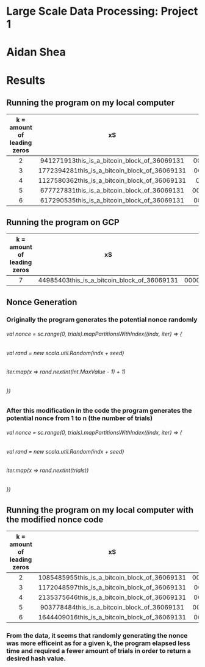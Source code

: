 # Large Scale Data Processing: Project 1
# Aidan Shea
# Results
## Running the program on my local computer
| k = amount of leading zeros          | xS                                            | Hash Value                                                       | Time Elapsed  | Number of Trials  |
| :----------------------------------: | :-------------------------------------------: | :--------------------------------------------------------------: | :-----------: | :---------------: |
| 2                                    | 941271913this_is_a_bitcoin_block_of_36069131  | 00eb4fe50c034351e7880796ed9f5b645c29f9bbf547d8821b939a94f777e543 | 2s            | 100               |  
| 3                                    | 1772394281this_is_a_bitcoin_block_of_36069131 | 0009016512b19eb0f47f51d711833dfdb5cb8f6d6da5611cee62d08f0d89ec63 | 2s            | 1000              |
| 4                                    | 1127580362this_is_a_bitcoin_block_of_36069131 | 0000557effc3c441567c23018f80ee05f9da054e2e56a1ef94be2af4b79308f2 | 2s            | 50000             |
| 5                                    | 677727831this_is_a_bitcoin_block_of_36069131  | 00000fff13501523d2df83e5990a9a620a73221a90b260384b101336154c78e2 | 4s            | 500000            |
| 6                                    | 617290535this_is_a_bitcoin_block_of_36069131  | 000000934d6e17cb0bfd5451d8ccc1251919a129f9aa9c52904bd43cfa072bf8 | 5s            | 1000000           |
## Running the program on GCP
| k = amount of leading zeros          | xS                                            | Hash Value                                                       | Time Elapsed  | Number of Trials  |
| :----------------------------------: | :-------------------------------------------: | :--------------------------------------------------------------: | :-----------: | :---------------: |
| 7                                    | 44985403this_is_a_bitcoin_block_of_36069131   | 0000000936023c0b24c6bb843daf446508ea0349c545cdda31d54ae12854ab33 | 3610s         | 1000000000        |  
## Nonce Generation
### Originally the program generates the potential nonce randomly
###### val nonce = sc.range(0, trials).mapPartitionsWithIndex((indx, iter) => {
######       val rand = new scala.util.Random(indx + seed)
######       iter.map(x => rand.nextInt(Int.MaxValue - 1) + 1)
######     })
### After this modification in the code the program generates the potential nonce from 1 to n (the number of trials)
###### val nonce = sc.range(0, trials).mapPartitionsWithIndex((indx, iter) => {
######      val rand = new scala.util.Random(indx + seed)
######      iter.map(x => rand.nextInt(trials))
######     })
## Running the program on my local computer with the modified nonce code
| k = amount of leading zeros          | xS                                            | Hash Value                                                       | Time Elapsed  | Number of Trials  |
| :----------------------------------: | :-------------------------------------------: | :--------------------------------------------------------------: | :-----------: | :---------------: |
| 2                                    | 1085485955this_is_a_bitcoin_block_of_36069131 | 000f8629ddf4892605429663101a03e5e399c3ef75d119eb469018da2e063d3c | 2s            | 500               |  
| 3                                    | 1172048597this_is_a_bitcoin_block_of_36069131 | 000483edb68cb5b0dfc94cda67745f31403c32b461fe6c23a2dbc79b8244ac2e | 2s            | 5000              |
| 4                                    | 2135375646this_is_a_bitcoin_block_of_36069131 | 0000aa75a902be99b1141ba91782a4d1a78d9f8ebc6212cd7f01a267f9aa5b72 | 2s            | 75000             |
| 5                                    | 903778484this_is_a_bitcoin_block_of_36069131  | 000008e81e5ab3a018c74e8eab7eadad33bf43cb9c57024a123d19cd1b95707e | 9s            | 1000000           |
| 6                                    | 1644409016this_is_a_bitcoin_block_of_36069131 | 0000002353b6b1505f2719af10ef82c33e0a8a21d627a2ea892383dcfa91d743 | 46s           | 25000000          |
### From the data, it seems that randomly generating the nonce was more efficeint as for a given k, the program elapsed less time and required a fewer amount of trials in order to return a desired hash value.
